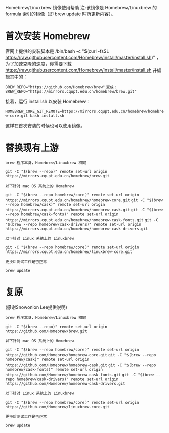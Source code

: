 Homebrew/Linuxbrew 镜像使用帮助
注:该镜像是 Homebrew/Linuxbrew 的 formula 索引的镜像（即 brew update 时所更新内容）。

# 首次安装 Homebrew

官网上提供的安装脚本是 /bin/bash -c "$(curl -fsSL https://raw.githubusercontent.com/Homebrew/install/master/install.sh)" ，为了加速克隆的速度，你需要下载 https://raw.githubusercontent.com/Homebrew/install/master/install.sh 并编辑其中的：

`BREW_REPO="https://github.com/Homebrew/brew"`
`变成：`
`BREW_REPO="https://mirrors.cqupt.edu.cn/homebrew/brew.git"`

接着，运行 install.sh 以安装 Homebrew：

`HOMEBREW_CORE_GIT_REMOTE=https://mirrors.cqupt.edu.cn/homebrew/homebrew-core.git bash install.sh`

这样在首次安装的时候也可以使用镜像。

# 替换现有上游

`brew 程序本身，Homebrew/Linuxbrew 相同`

`git -C "$(brew --repo)" remote set-url origin https://mirrors.cqupt.edu.cn/homebrew/brew.git`

`以下针对 mac OS 系统上的 Homebrew`

`git -C "$(brew --repo homebrew/core)" remote set-url origin https://mirrors.cqupt.edu.cn/homebrew/homebrew-core.git`
`git -C "$(brew --repo homebrew/cask)" remote set-url origin https://mirrors.cqupt.edu.cn/homebrew/homebrew-cask.git`
`git -C "$(brew --repo homebrew/cask-fonts)" remote set-url origin https://mirrors.cqupt.edu.cn/homebrew/homebrew-cask-fonts.git`
`git -C "$(brew --repo homebrew/cask-drivers)" remote set-url origin https://mirrors.cqupt.edu.cn/homebrew/homebrew-cask-drivers.git`

`以下针对 Linux 系统上的 Linuxbrew`

`git -C "$(brew --repo homebrew/core)" remote set-url origin https://mirrors.cqupt.edu.cn/homebrew/linuxbrew-core.git`

`更换后测试工作是否正常`

`brew update`

# 复原

(感谢Snowonion Lee提供说明)

`brew 程序本身，Homebrew/Linuxbrew 相同`

`git -C "$(brew --repo)" remote set-url origin https://github.com/Homebrew/brew.git`

`以下针对 mac OS 系统上的 Homebrew`

`git -C "$(brew --repo homebrew/core)" remote set-url origin https://github.com/Homebrew/homebrew-core.git`
`git -C "$(brew --repo homebrew/cask)" remote set-url origin https://github.com/Homebrew/homebrew-cask.git`
`git -C "$(brew --repo homebrew/cask-fonts)" remote set-url origin https://github.com/Homebrew/homebrew-cask-fonts.git`
`git -C "$(brew --repo homebrew/cask-drivers)" remote set-url origin https://github.com/Homebrew/homebrew-cask-drivers.git`

`以下针对 Linux 系统上的 Linuxbrew`

`git -C "$(brew --repo homebrew/core)" remote set-url origin https://github.com/Homebrew/linuxbrew-core.git`

`更换后测试工作是否正常`

`brew update`
